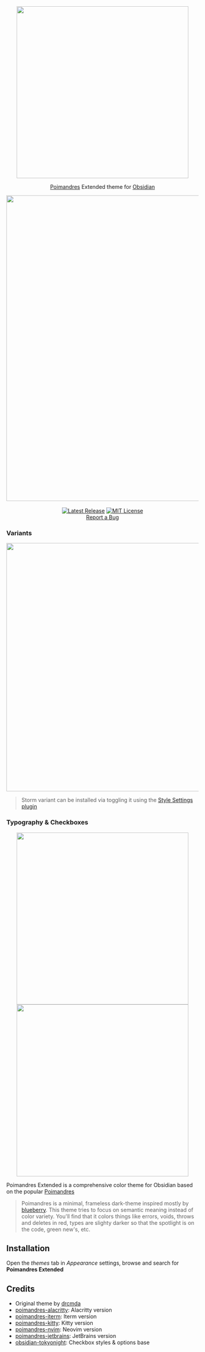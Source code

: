 <div align="center">
  <a href="https://github.com/bastiangx/poimandres.obsidian/">
 <picture>
      <source media="(prefers-color-scheme: light)" srcset="https://github.com/user-attachments/assets/1382d6a3-b33b-47ff-86ad-82b246bfb09f">
      <source media="(prefers-color-scheme: dark)" srcset="https://github.com/user-attachments/assets/b60b7e1a-29fa-4489-9476-b874e301dc78">
      <img width="450" src="https://github.com/user-attachments/assets/b60b7e1a-29fa-4489-9476-b874e301dc78"/>
    </picture>
  </a>
</div>

<div align="center">

[Poimandres](https://github.com/drcmda/poimandres-theme) Extended theme for [Obsidian](https://obsidian.md/)

<div align="center">
  <img width="800" src="https://github.com/user-attachments/assets/fffaf1fb-8e16-4cda-8ae1-ff559644aa22"" />
</div>
<br />
<a href="https://github.com/bastiangx/wordserve/releases/latest"><img src="https://img.shields.io/github/v/release/bastiangx/wordserve?sort=semver&display_name=tag&style=for-the-badge&labelColor=%23363A4F&color=%237390AA" alt="Latest Release"></a> <a href="https://github.com/bastiangx/wordserve/blob/main/LICENSE"><img src="https://img.shields.io/badge/MIT-black?style=for-the-badge&label=license&labelColor=%23363A4F&color=%23b7bdf8" alt="MIT License"></a>
<br />
<a href="https://github.com/bastiangx/wordserve-obsidian/issues/new?assignees=&labels=bug&template=BUG-REPORT.yml&title=%5BBug%5D%3A+">Report a Bug</a>
</div>

### Variants

<div align="center">
 <picture>
      <source media="(prefers-color-scheme: light)" srcset="https://github.com/user-attachments/assets/10c154ea-734e-4f4c-96dc-db4103b735ef">
      <source media="(prefers-color-scheme: dark)" srcset="https://github.com/user-attachments/assets/52d416d6-3016-49f0-89b5-8a308a95b4a9">
      <img width="650" src="https://github.com/user-attachments/assets/52d416d6-3016-49f0-89b5-8a308a95b4a9"/>
    </picture>
</div>

> Storm variant can be installed via toggling it using the [Style Settings plugin](https://www.obsidianstats.com/plugins/obsidian-style-settings)

### Typography & Checkboxes

<div align="center">
 <picture>
      <source media="(prefers-color-scheme: light)" srcset="https://github.com/user-attachments/assets/5a3de64f-91d1-4665-bfff-d61875f95547">
      <source media="(prefers-color-scheme: dark)" srcset="https://github.com/user-attachments/assets/159ca4ba-0c97-4f10-99c8-7b378fbfccf1">
      <img height="450" src="https://github.com/user-attachments/assets/159ca4ba-0c97-4f10-99c8-7b378fbfccf1"/>
    </picture>
 <picture>
      <source media="(prefers-color-scheme: light)" srcset="https://github.com/user-attachments/assets/21ac58e1-795c-471b-a106-014de11451bb">
      <source media="(prefers-color-scheme: dark)" srcset="https://github.com/user-attachments/assets/e112e725-f42f-48ae-a5d9-fbab505b8bd1">
      <img height="450" src="https://github.com/user-attachments/assets/e112e725-f42f-48ae-a5d9-fbab505b8bd1"/>
    </picture>
</div>

</div>

Poimandres Extended is a comprehensive color theme for Obsidian based on the popular [Poimandres](https://github.com/drcmda/poimandres-theme)

> Poimandres is a minimal, frameless dark-theme inspired mostly by [blueberry](https://github.com/peymanslh/vscode-blueberry-dark-theme). This theme tries to focus on semantic meaning instead of color variety. You'll find that it colors things like errors, voids, throws and deletes in red, types are slighty darker so that the spotlight is on the code, green new's, etc.

## Installation

Open the _themes_ tab in _Appearance_ settings, browse and search for **Poimandres Extended**

## Credits

- Original theme by [drcmda](https://github.com/drcmda/poimandres-theme)
- [poimandres-alacritty][poimandres-alacritty]: Alacritty version
- [poimandres-iterm][poimandres-iterm]: Iterm version
- [poimandres-kitty][poimandres-kitty]: Kitty version
- [poimandres-nvim][poimandres-nvim]: Neovim version
- [poimandres-jetbrains][poimandres-jetbrains]: JetBrains version
- [obsidian-tokyonight](https://github.com/tcmmichaelb139/obsidian-tokyonight): Checkbox styles & options base

[poimandres-alacritty]: https://github.com/z0al/poimandres-alacritty
[poimandres-iterm]: https://github.com/alii/poimandres-iterm
[poimandres-kitty]: https://github.com/guilhermedeandrade/poimandres-kitty
[poimandres-nvim]: https://github.com/olivercederborg/poimandres.nvim
[poimandres-jetbrains]: https://github.com/marko-mihajlovic/poimandres-jetbrains
